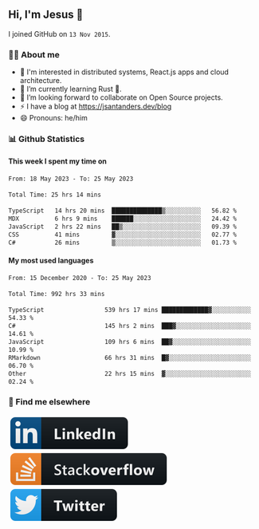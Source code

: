 ## Hi, I'm Jesus 👋

I joined GitHub on `13 Nov 2015`.

<!-- Talking about you -->

### 👨‍💻 About me

- 👦 I'm interested in distributed systems, React.js apps and cloud architecture.
- 🌱 I’m currently learning Rust 🦀.
- 👯 I’m looking forward to collaborate on Open Source projects.
- ⚡️ I have a blog at <https://jsantanders.dev/blog>
- 😄 Pronouns: he/him

### 📊 Github Statistics

#### This week I spent my time on

<!--START_SECTION:weekly-->

```text
From: 18 May 2023 - To: 25 May 2023

Total Time: 25 hrs 14 mins

TypeScript   14 hrs 20 mins  ██████████████▒░░░░░░░░░░   56.82 %
MDX          6 hrs 9 mins    ██████░░░░░░░░░░░░░░░░░░░   24.42 %
JavaScript   2 hrs 22 mins   ██▒░░░░░░░░░░░░░░░░░░░░░░   09.39 %
CSS          41 mins         ▓░░░░░░░░░░░░░░░░░░░░░░░░   02.77 %
C#           26 mins         ▒░░░░░░░░░░░░░░░░░░░░░░░░   01.73 %
```

<!--END_SECTION:weekly-->

#### My most used languages

<!--START_SECTION:alltime-->

```text
From: 15 December 2020 - To: 25 May 2023

Total Time: 992 hrs 33 mins

TypeScript                 539 hrs 17 mins █████████████▓░░░░░░░░░░░   54.33 %
C#                         145 hrs 2 mins  ███▓░░░░░░░░░░░░░░░░░░░░░   14.61 %
JavaScript                 109 hrs 6 mins  ██▓░░░░░░░░░░░░░░░░░░░░░░   10.99 %
RMarkdown                  66 hrs 31 mins  █▓░░░░░░░░░░░░░░░░░░░░░░░   06.70 %
Other                      22 hrs 15 mins  ▓░░░░░░░░░░░░░░░░░░░░░░░░   02.24 %
```

<!--END_SECTION:alltime-->

### 📢 Find me elsewhere

<p>
  <a target="_blank" href="https://linkedin.com/in/jsantanders">
    <img src="https://github.com/jsantanders/jsantanders/blob/master/img/linkedin.svg" alt="LinkedIn" style="vertical-align:top; margin:4px">
  </a>
  
  <a target="_blank" href="https://stackoverflow.com/users/7318331/jesus-santander">
    <img src="https://github.com/jsantanders/jsantanders/blob/master/img/stackoverflow.svg" alt="StackOverflow" style="vertical-align:top; margin:4px">
  </a>
  
  <a target="_blank" href="http://twitter.com/jsantanders">
    <img src="https://github.com/jsantanders/jsantanders/blob/master/img/twitter.svg" alt="Twitter" style="vertical-align:top; margin:4px">
  </a>
</p>
